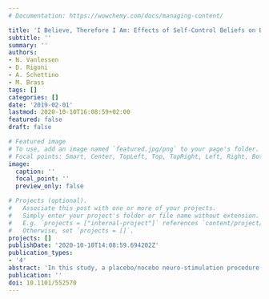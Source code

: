 ```yaml
---
# Documentation: https://wowchemy.com/docs/managing-content/

title: 'I Believe, Therefore I Am: Effects of Self-Control Beliefs on Behavioral and Electrophysiological Markers of Inhibitory and Emotional Attention Control'
subtitle: ''
summary: ''
authors:
- N. Vanlessen
- D. Rigoni
- A. Schettino
- M. Brass
tags: []
categories: []
date: '2019-02-01'
lastmod: 2020-10-10T16:08:59+02:00
featured: false
draft: false

# Featured image
# To use, add an image named `featured.jpg/png` to your page's folder.
# Focal points: Smart, Center, TopLeft, Top, TopRight, Left, Right, BottomLeft, Bottom, BottomRight.
image:
  caption: ''
  focal_point: ''
  preview_only: false

# Projects (optional).
#   Associate this post with one or more of your projects.
#   Simply enter your project's folder or file name without extension.
#   E.g. `projects = ["internal-project"]` references `content/project/deep-learning/index.md`.
#   Otherwise, set `projects = []`.
projects: []
publishDate: '2020-10-10T14:08:59.694202Z'
publication_types:
- '4'
abstract: 'In this study, a placebo/nocebo neuro-stimulation procedure was employed to investigate if expectations about self-control can influence self-control exertion. More specifically, we recorded behavioral and electrophysiological responses in an emotional antisaccade task in a between-subjects design, in which one group was led to believe that self-control was enhanced (MSC group) and the other that self-control was weakened (LSC group). This set-up allowed to investigate both response and emotional inhibition, as well as different stages at which control can be exerted during task performance, using Event-Related Potential (ERP) methods. Results showed that the bogus neuro-stimulation indeed installed the expectation of respectively better or worse self-control capacity, as well as the retrospective evaluation at the end of the experiment that the neuro-stimulation changed their self-control in that direction. Participants in the MSC compared to the LSC group showed higher accuracy in trials in which inhibitory control was necessary (antisaccade trials). ERP results showed no effect of the placebo/nocebo manipulation at the level of attention and inhibitory control. In sum, this study showed that high-order cognitive processes are not immune to the influence of expectations induced by a placebo/nocebo procedure, and shows that instructions alone can induce a placebo/nocebo effect in cognitive functioning.'
publication: ''
doi: 10.1101/552570
---
```

